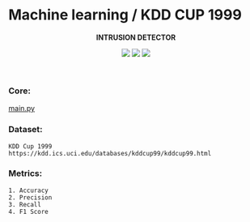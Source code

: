 # Machine learning / KDD CUP 1999

**<p align="center">INTRUSION DETECTOR</p>**

<p align="center">
<img src="https://img.shields.io/github/languages/count/sobazino/ML_KDD_CUP_1999">
<img src="https://img.shields.io/badge/Roadmap-2024-yellowgreen.svg">
<img src="https://img.shields.io/badge/Author-Mehran%20Nosrati-blue.svg">
</p>

</br>

### Core:

[main.py](https://github.com/sobazino/ML_KDD_CUP_1999)

### Dataset:

```
KDD Cup 1999
https://kdd.ics.uci.edu/databases/kddcup99/kddcup99.html
```

### Metrics:

```
1. Accuracy
2. Precision
3. Recall
4. F1 Score
```
